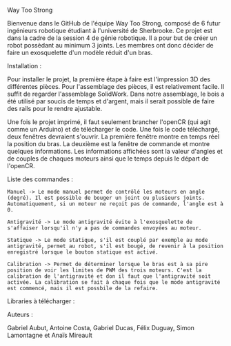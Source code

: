 Way Too Strong

Bienvenue dans le GitHub de l'équipe Way Too Strong, composé de 6 futur ingénieurs robotique étudiant à l'université de Sherbrooke. Ce projet est dans la cadre de la session 4 de génie robotique. Il a pour but de créer un robot possèdant au minimum 3 joints. Les membres ont donc décider de faire un exosquelette d'un modèle réduit d'un bras.

Installation :

Pour installer le projet, la première étape à faire est l'impression 3D des différentes pièces. Pour l'assemblage des pièces, il est relativement facile. Il suffit de regarder l'assemblage SolidWork. Dans notre assemblage, le bois a été utilisé par soucis de temps et d'argent, mais il serait possible de faire des rails pour le rendre ajustable. 

Une fois le projet imprimé, il faut seulement brancher l'openCR (qui agit comme un Arduino) et de télécharger le code. Une fois le code téléchargé, deux fenêtres devraient s'ouvrir. La première fenêtre montre en temps réel la position du bras. La deuxième est la fenêtre de commande et montre quelques informations. Les informations affichées sont la valeur d'angles et de couples de chaques moteurs ainsi que le temps depuis le départ de l'openCR.

Liste des commandes :

    Manuel -> Le mode manuel permet de contrôlé les moteurs en angle (degré). Il est possible de bouger un joint ou plusieurs joints. Automatiquement, si un moteur ne reçoit pas de commande, l'angle est à 0.
    
    Antigravité -> Le mode antigravité évite à l'exosquelette de s'affaiser lorsqu'il n'y a pas de commandes envoyées au moteur. 
    
    Statique -> Le mode statique, s'il est couplé par exemple au mode antigravité, permet au robot, s'il est bougé, de revenir à la position enregistré lorsque le bouton statique est activé. 
    
    Calibration -> Permet de déterminer lorsque le bras est à sa pire position de voir les limites de PWM des trois moteurs. C'est la calibration de l'antigravité et don il faut que l'antigravité soit activée. La calibration se fait à chaque fois que le mode antigravité est commencé, mais il est possbile de la refaire.

Libraries à télécharger :


Auteurs :

Gabriel Aubut, Antoine Costa, Gabriel Ducas, Félix Duguay, Simon Lamontagne et Anaïs Mireault 




